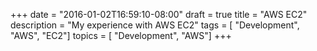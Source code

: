 +++
date = "2016-01-02T16:59:10-08:00"
draft = true
title = "AWS EC2"
description = "My experience with AWS EC2"
tags        = [ "Development", "AWS", "EC2"]
topics      = [ "Development", "AWS"]
+++

